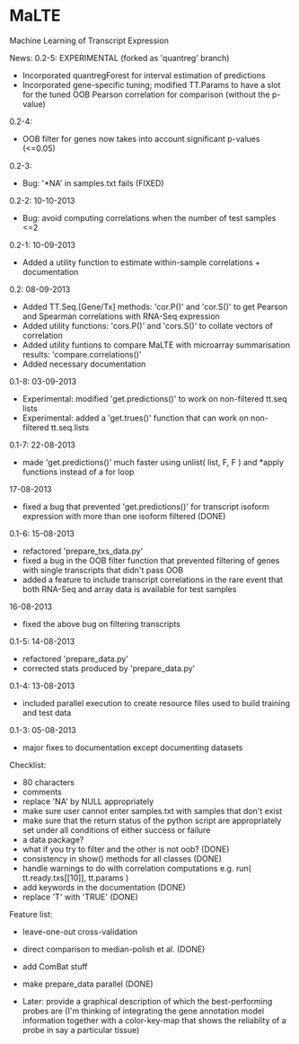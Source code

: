 MaLTE
=====
Machine Learning of Transcript Expression

News:
0.2-5: EXPERIMENTAL (forked as 'quantreg' branch)
- Incorporated quantregForest for interval estimation of predictions
- Incorporated gene-specific tuning; modified TT.Params to have a slot for the
	tuned OOB Pearson correlation for comparison (without the p-value)

0.2-4:
- OOB filter for genes now takes into account significant p-values (<=0.05)

0.2-3:
- Bug: '*NA' in samples.txt fails (FIXED)

0.2-2:
10-10-2013
- Bug: avoid computing correlations when the number of test samples <=2

0.2-1:
10-09-2013
- Added a utility function to estimate within-sample correlations + 
	documentation

0.2:
08-09-2013
- Added TT.Seq.[Gene/Tx] methods: 'cor.P()' and 'cor.S()' to get Pearson and 
	Spearman correlations with RNA-Seq expression
- Added utility functions: 'cors.P()' and 'cors.S()' to collate vectors of 
	correlation
- Added utility funtions to compare MaLTE with microarray summarisation results:
	'compare.correlations()'
- Added necessary documentation

0.1-8:
03-09-2013
- Experimental: modified 'get.predictions()' to work on non-filtered tt.seq 
	lists
- Experimental: added a 'get.trues()' function that can work on non-filtered 
	tt.seq.lists

0.1-7:
22-08-2013
- made 'get.predictions()' much faster using unlist( list, F, F ) and *apply 
	functions instead of a for loop

17-08-2013
- fixed a bug that prevented 'get.predictions()' for transcript isoform 
	expression with more than one isoform filtered (DONE)

0.1-6:
15-08-2013
- refactored 'prepare_txs_data.py'
- fixed a bug in the OOB filter function that prevented filtering of genes with 
	single transcripts that didn't pass OOB
- added a feature to include transcript correlations in the rare event that both 
	RNA-Seq and array data is available for test samples

16-08-2013
- fixed the above bug on filtering transcripts

0.1-5: 
14-08-2013
- refactored 'prepare_data.py'
- corrected stats produced by 'prepare_data.py'

0.1-4:
13-08-2013
- included parallel execution to create resource files used to build training 
	and test data

0.1-3:
05-08-2013
- major fixes to documentation except documenting datasets



Checklist:
- 80 characters
- comments
- replace 'NA' by NULL appropriately
- make sure user cannot enter samples.txt with samples that don't exist
- make sure that the return status of the python script are appropriately set 
	under all conditions of either success or failure
- a data package?
- what if you try to filter and the other is not oob? (DONE)
- consistency in show() methods for all classes (DONE)
- handle warnings to do with correlation computations e.g. 
	run( tt.ready.txs[[10]], tt.params )
- add keywords in the documentation (DONE)
- replace 'T' with 'TRUE' (DONE)

Feature list:
- leave-one-out cross-validation
- direct comparison to median-polish et al. (DONE)
- add ComBat stuff
- make prepare_data parallel (DONE)


- Later: provide a graphical description of which the best-performing probes are
	 (I'm thinking of integrating the gene annotation model information together 
	with a color-key-map that shows the reliablity of a probe in say a particular 
	tissue)
